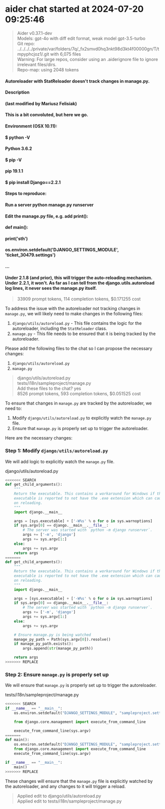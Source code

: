 
# aider chat started at 2024-07-20 09:25:46

> Aider v0.37.1-dev  
> Models: gpt-4o with diff edit format, weak model gpt-3.5-turbo  
> Git repo: ../../../../private/var/folders/7q/_fx2smvd0hq3nkt98d3kt4f00000gn/T/tmpyphcjoz1/.git with 6,075 files  
> Warning: For large repos, consider using an .aiderignore file to ignore irrelevant files/dirs.  
> Repo-map: using 2048 tokens  

#### Autoreloader with StatReloader doesn't track changes in manage.py.  
#### Description  
#### 	   
#### 		(last modified by Mariusz Felisiak)  
#### 	   
#### This is a bit convoluted, but here we go.  
#### Environment (OSX 10.11):  
#### $ python -V  
#### Python 3.6.2  
#### $ pip -V  
#### pip 19.1.1  
#### $ pip install Django==2.2.1  
#### Steps to reproduce:  
#### Run a server python manage.py runserver  
#### Edit the manage.py file, e.g. add print():   
#### def main():  
#### 	print('sth')  
#### 	os.environ.setdefault('DJANGO_SETTINGS_MODULE', 'ticket_30479.settings')  
#### 	...  
#### Under 2.1.8 (and prior), this will trigger the auto-reloading mechanism. Under 2.2.1, it won't. As far as I can tell from the django.utils.autoreload log lines, it never sees the manage.py itself.  
> 33909 prompt tokens, 114 completion tokens, $0.171255 cost  

To address the issue with the autoreloader not tracking changes in `manage.py`, we will likely need to make changes in the following files:

1. `django/utils/autoreload.py` - This file contains the logic for the autoreloader, including the `StatReloader` class.
2. `manage.py` - This file needs to be ensured that it is being tracked by the autoreloader.

Please add the following files to the chat so I can propose the necessary changes:

1. `django/utils/autoreload.py`
2. `manage.py`

> django/utils/autoreload.py  
> tests/i18n/sampleproject/manage.py  
> Add these files to the chat? yes  
> 8526 prompt tokens, 593 completion tokens, $0.051525 cost  

To ensure that changes in `manage.py` are tracked by the autoreloader, we need to:

1. Modify `django/utils/autoreload.py` to explicitly watch the `manage.py` file.
2. Ensure that `manage.py` is properly set up to trigger the autoreloader.

Here are the necessary changes:

### Step 1: Modify `django/utils/autoreload.py`

We will add logic to explicitly watch the `manage.py` file.

django/utils/autoreload.py
```python
<<<<<<< SEARCH
def get_child_arguments():
    """
    Return the executable. This contains a workaround for Windows if the
    executable is reported to not have the .exe extension which can cause bugs
    on reloading.
    """
    import django.__main__

    args = [sys.executable] + ['-W%s' % o for o in sys.warnoptions]
    if sys.argv[0] == django.__main__.__file__:
        # The server was started with `python -m django runserver`.
        args += ['-m', 'django']
        args += sys.argv[1:]
    else:
        args += sys.argv
    return args
=======
def get_child_arguments():
    """
    Return the executable. This contains a workaround for Windows if the
    executable is reported to not have the .exe extension which can cause bugs
    on reloading.
    """
    import django.__main__

    args = [sys.executable] + ['-W%s' % o for o in sys.warnoptions]
    if sys.argv[0] == django.__main__.__file__:
        # The server was started with `python -m django runserver`.
        args += ['-m', 'django']
        args += sys.argv[1:]
    else:
        args += sys.argv

    # Ensure manage.py is being watched
    manage_py_path = Path(sys.argv[0]).resolve()
    if manage_py_path.exists():
        args.append(str(manage_py_path))

    return args
>>>>>>> REPLACE
```

### Step 2: Ensure `manage.py` is properly set up

We will ensure that `manage.py` is properly set up to trigger the autoreloader.

tests/i18n/sampleproject/manage.py
```python
<<<<<<< SEARCH
if __name__ == "__main__":
    os.environ.setdefault("DJANGO_SETTINGS_MODULE", "sampleproject.settings")

    from django.core.management import execute_from_command_line

    execute_from_command_line(sys.argv)
=======
def main():
    os.environ.setdefault("DJANGO_SETTINGS_MODULE", "sampleproject.settings")
    from django.core.management import execute_from_command_line
    execute_from_command_line(sys.argv)

if __name__ == "__main__":
    main()
>>>>>>> REPLACE
```

These changes will ensure that the `manage.py` file is explicitly watched by the autoreloader, and any changes to it will trigger a reload.

> Applied edit to django/utils/autoreload.py  
> Applied edit to tests/i18n/sampleproject/manage.py  
